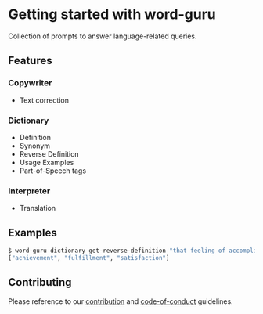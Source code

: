 # Getting started with word-guru

Collection of prompts to answer language-related queries.

## Features

### Copywriter

- Text correction

### Dictionary

- Definition
- Synonym
- Reverse Definition
- Usage Examples
- Part-of-Speech tags

### Interpreter

- Translation

## Examples

```bash
$ word-guru dictionary get-reverse-definition "that feeling of accomplishment after several days of hard work" eng
["achievement", "fulfillment", "satisfaction"]
```

## Contributing

Please reference to our [contribution](http://danoan.github.io/word-guru/contributing) and [code-of-conduct]((http://danoan.github.io/word-guru/code-of-conduct.md)) guidelines.
